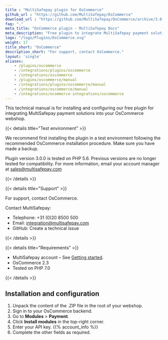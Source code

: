 ```yaml
---
title : "MultiSafepay plugin for OsCommerce"
github_url : "https://github.com/MultiSafepay/OsCommerce"
download_url : "https://github.com/MultiSafepay/OsCommerce/archive/3.0.0.zip"
faq: "."
meta_title: "OsCommerce plugin - MultiSafepay Docs"
meta_description: "Free plugin to integrate MultiSafepay payment solutions into your OsCommerce platform"
logo: "/logo/Plugins/OsCommerce.svg"
weight: 17
title_short: "OsCommerce"
description_short: "For support, contact OsCommerce."
layout: 'single'
aliases: 
    - /plugins/oscommerce
    - /integrations/plugins/oscommerce
    - /integrations/oscommerce
    - /plugins/oscommerce/manual
    - /integrations/plugins/oscommerce/manual
    - /integrations/oscommerce/manual
    - /integrations/ecommerce-integrations/oscommerce
---
```


This technical manual is for installing and configuring our free plugin for integrating MultiSafepay payment solutions into your OsCommerce webshop.

{{< details title="Test environment" >}}

We recommend first installing the plugin in a test environment following the recommended OsCommerce installation procedure. Make sure you have made a backup.

Plugin version 3.0.0 is tested on PHP 5.6. Previous versions are no longer tested for compatibility. For more information, email your account manager at <sales@multisafepay.com>

{{< /details >}}

{{< details title="Support" >}}

For support, contact OsCommerce.

Contact MultiSafepay:

- Telephone: +31 (0)20 8500 500
- Email: <integration@multisafepay.com>
- GitHub: Create a technical issue

{{< /details >}}

{{< details title="Requirements" >}}

- MultiSafepay account – See [Getting started](/getting-started/).
- OsCommerce 2.3
- Tested on PHP 7.0

{{< /details >}}

## Installation and configuration
1. Unpack the content of the .ZIP file in the root of your webshop.
2. Sign in to your OsCommerce backend.
3. Go to **Modules** > **Payment**.
4. Click **Install modules** in the top-right corner.
5. Enter your API key. {{% account_info %}} 
6. Complete the other fields as required.



